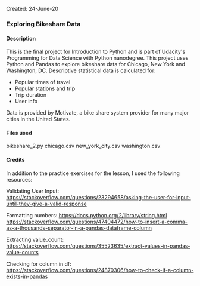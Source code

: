 Created: 24-June-20

### Exploring Bikeshare Data

#### Description
This is the final project for Introduction to Python and is part of Udacity's Programming for Data Science with Python nanodegree. This project uses Python and Pandas to explore bikeshare data for Chicago, New York and Washington, DC. Descriptive statistical data is calculated for:
- Popular times of travel 
- Popular stations and trip
- Trip duration
- User info

Data is provided by Motivate, a bike share system provider for many major cities in the United States.

#### Files used
bikeshare_2.py
chicago.csv
new_york_city.csv
washington.csv

#### Credits
In addition to the practice exercises for the lesson, I used the following resources:

Validating User Input:
https://stackoverflow.com/questions/23294658/asking-the-user-for-input-until-they-give-a-valid-response

Formatting numbers:
https://docs.python.org/2/library/string.html
https://stackoverflow.com/questions/47404472/how-to-insert-a-comma-as-a-thousands-separator-in-a-pandas-dataframe-column

Extracting value_count:
https://stackoverflow.com/questions/35523635/extract-values-in-pandas-value-counts

Checking for column in df:
https://stackoverflow.com/questions/24870306/how-to-check-if-a-column-exists-in-pandas
